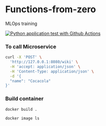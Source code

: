 
# Functions-from-zero
MLOps training

[![Python application test with Github Actions](https://github.com/ChamboxCom/functions-from-zero/actions/workflows/main.yml/badge.svg?branch=main)](https://github.com/ChamboxCom/functions-from-zero/actions/workflows/main.yml)

### To call Microservice

``` bash 
curl -X 'POST' \
  'http://127.0.0.1:8080/wiki' \
  -H 'accept: application/json' \
  -H 'Content-Type: application/json' \
  -d '{
  "name": "Cocacola"
}'
```

### Build container 


`docker build .`

`docker image ls`


